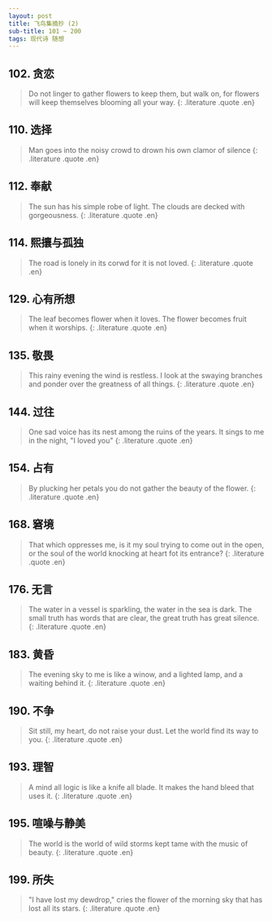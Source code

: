 ```yaml
---
layout: post
title: 飞鸟集摘抄 (2)
sub-title: 101 ~ 200
tags: 现代诗 随想
---
```


## 102. 贪恋

> Do not linger to gather flowers to keep them,
> but walk on, for flowers will keep themselves blooming all your way.
{: .literature .quote .en}

## 110. 选择

> Man goes into the noisy crowd to drown his own clamor of silence
{: .literature .quote .en}

## 112. 奉献

> The sun has his simple robe of light.
> The clouds are decked with gorgeousness.
{: .literature .quote .en}

## 114. 熙攘与孤独

> The road is lonely in its corwd for it is not loved.
{: .literature .quote .en}

## 129. 心有所想

> The leaf becomes flower when it loves.
> The flower becomes fruit when it worships.
{: .literature .quote .en}

## 135. 敬畏

> This rainy evening the wind is restless.
> I look at the swaying branches and ponder over the greatness of all things.
{: .literature .quote .en}

## 144. 过往

> One sad voice has its nest among the ruins of the years.
> It sings to me in the night, "I loved you"
{: .literature .quote .en}

## 154. 占有

> By plucking her petals you do not gather the beauty of the flower.
{: .literature .quote .en}

## 168. 窘境

> That which oppresses me, is it my soul trying to come out in the open,
> or the soul of the world knocking at heart fot its entrance?
{: .literature .quote .en}

## 176. 无言

> The water in a vessel is sparkling, the water in the sea is dark.
> The small truth has words that are clear, the great truth has great silence.
{: .literature .quote .en}

## 183. 黄昏

> The evening sky to me is like a winow, and a lighted lamp, and a waiting behind it.
{: .literature .quote .en}

## 190. 不争

> Sit still, my heart, do not raise your dust.
> Let the world find its way to you.
{: .literature .quote .en}

## 193. 理智

> A mind all logic is like a knife all blade.
> It makes the hand bleed that uses it.
{: .literature .quote .en}

## 195. 喧噪与静美

> The world is the world of wild storms kept tame with the music of beauty.
{: .literature .quote .en}

## 199. 所失

> "I have lost my dewdrop," cries the flower of the morning sky that has lost all its stars.
{: .literature .quote .en}
